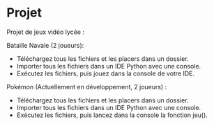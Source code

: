 # Projet
Projet de jeux vidéo lycée :

Bataille Navale (2 joueurs):
- Téléchargez tous les fichiers et les placers dans un dossier.
- Importer tous les fichiers dans un IDE Python avec une console.
- Exécutez les fichiers, puis jouez dans la console de votre IDE.

Pokémon (Actuellement en développement, 2 joueurs) :
- Téléchargez tous les fichiers et les placers dans un dossier.
- Importer tous les fichiers dans un IDE Python avec une console.
- Exécutez les fichiers, puis lancez dans la console la fonction jeu().

